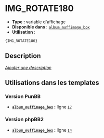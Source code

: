 # IMG_ROTATE180
* __Type :__ variable d'affichage
* __Disponible dans :__ [`album_nuffimage_box`](../tpl/var/album_nuffimage_box.md)
* __Utilisation :__

```html
{IMG_ROTATE180}
```

## Description
[*Ajouter une description*](https://fa-tvars.appspot.com/var/IMG_ROTATE180)

## Utilisations dans les templates

### Version PunBB
* __[`album_nuffimage_box`](../tpl/var/album_nuffimage_box.md#readme) :__ ligne [`17`](../tpl/src/punbb/album_nuffimage_box.tpl#L17)

### Version phpBB2
* __[`album_nuffimage_box`](../tpl/var/album_nuffimage_box.md#readme) :__ ligne [`14`](../tpl/src/subsilver/album_nuffimage_box.tpl#L14)